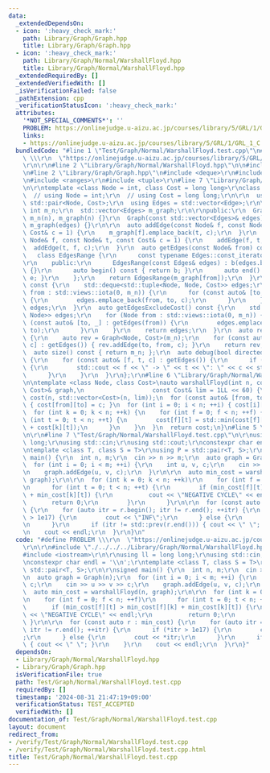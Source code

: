 ```yaml
---
data:
  _extendedDependsOn:
  - icon: ':heavy_check_mark:'
    path: Library/Graph/Graph.hpp
    title: Library/Graph/Graph.hpp
  - icon: ':heavy_check_mark:'
    path: Library/Graph/Normal/WarshallFloyd.hpp
    title: Library/Graph/Normal/WarshallFloyd.hpp
  _extendedRequiredBy: []
  _extendedVerifiedWith: []
  _isVerificationFailed: false
  _pathExtension: cpp
  _verificationStatusIcon: ':heavy_check_mark:'
  attributes:
    '*NOT_SPECIAL_COMMENTS*': ''
    PROBLEM: https://onlinejudge.u-aizu.ac.jp/courses/library/5/GRL/1/GRL_1_C
    links:
    - https://onlinejudge.u-aizu.ac.jp/courses/library/5/GRL/1/GRL_1_C
  bundledCode: "#line 1 \"Test/Graph/Normal/WarshallFloyd.test.cpp\"\n#define PROBLEM\
    \ \\\r\n  \"https://onlinejudge.u-aizu.ac.jp/courses/library/5/GRL/1/GRL_1_C\"\
    \r\n\r\n#line 2 \"Library/Graph/Normal/WarshallFloyd.hpp\"\n\n#include <vector>\n\
    \n#line 2 \"Library/Graph/Graph.hpp\"\n#include <deque>\r\n#include <iostream>\r\
    \n#include <ranges>\r\n#include <tuple>\r\n#line 7 \"Library/Graph/Graph.hpp\"\
    \n\r\ntemplate <class Node = int, class Cost = long long>\r\nclass Graph {\r\n\
    \  // using Node = int;\r\n  // using Cost = long long;\r\n\r\n  using Edge =\
    \ std::pair<Node, Cost>;\r\n  using Edges = std::vector<Edge>;\r\n\r\n  const\
    \ int m_n;\r\n  std::vector<Edges> m_graph;\r\n\r\npublic:\r\n  Graph(int n) :\
    \ m_n(n), m_graph(n) {}\r\n  Graph(const std::vector<Edges>& edges) : m_n(edges.size()),\
    \ m_graph(edges) {}\r\n\r\n  auto addEdge(const Node& f, const Node& t, const\
    \ Cost& c = 1) {\r\n    m_graph[f].emplace_back(t, c);\r\n  }\r\n  auto addEdgeUndirected(const\
    \ Node& f, const Node& t, const Cost& c = 1) {\r\n    addEdge(f, t, c);\r\n  \
    \  addEdge(t, f, c);\r\n  }\r\n  auto getEdges(const Node& from) const {\r\n \
    \   class EdgesRange {\r\n      const typename Edges::const_iterator b, e;\r\n\
    \r\n    public:\r\n      EdgesRange(const Edges& edges) : b(edges.begin()), e(edges.end())\
    \ {}\r\n      auto begin() const { return b; }\r\n      auto end() const { return\
    \ e; }\r\n    };\r\n    return EdgesRange(m_graph[from]);\r\n  }\r\n  auto getEdges()\
    \ const {\r\n    std::deque<std::tuple<Node, Node, Cost>> edges;\r\n    for (Node\
    \ from : std::views::iota(0, m_n)) {\r\n      for (const auto& [to, c] : getEdges(from))\
    \ {\r\n        edges.emplace_back(from, to, c);\r\n      }\r\n    }\r\n    return\
    \ edges;\r\n  }\r\n  auto getEdgesExcludeCost() const {\r\n    std::deque<std::pair<Node,\
    \ Node>> edges;\r\n    for (Node from : std::views::iota(0, m_n)) {\r\n      for\
    \ (const auto& [to, _] : getEdges(from)) {\r\n        edges.emplace_back(from,\
    \ to);\r\n      }\r\n    }\r\n    return edges;\r\n  }\r\n  auto reverse() const\
    \ {\r\n    auto rev = Graph<Node, Cost>(m_n);\r\n    for (const auto& [from, to,\
    \ c] : getEdges()) { rev.addEdge(to, from, c); }\r\n    return rev;\r\n  }\r\n\
    \  auto size() const { return m_n; };\r\n  auto debug(bool directed = false) const\
    \ {\r\n    for (const auto& [f, t, c] : getEdges()) {\r\n      if (f < t || directed)\
    \ {\r\n        std::cout << f << \" -> \" << t << \": \" << c << std::endl;\r\n\
    \      }\r\n    }\r\n  }\r\n};\r\n#line 6 \"Library/Graph/Normal/WarshallFloyd.hpp\"\
    \n\ntemplate <class Node, class Cost>\nauto warshallFloyd(int n, const Graph<Node,\
    \ Cost>& graph,\n                   const Cost& lim = 1LL << 60) {\n  std::vector<std::vector<Cost>>\
    \ cost(n, std::vector<Cost>(n, lim));\n  for (const auto& [from, to, c] : graph.getEdges())\
    \ { cost[from][to] = c; }\n  for (int i = 0; i < n; ++i) { cost[i][i] = 0; }\n\
    \  for (int k = 0; k < n; ++k) {\n    for (int f = 0; f < n; ++f) {\n      for\
    \ (int t = 0; t < n; ++t) {\n        cost[f][t] = std::min(cost[f][t], cost[f][k]\
    \ + cost[k][t]);\n      }\n    }\n  }\n  return cost;\n}\n#line 5 \"Test/Graph/Normal/WarshallFloyd.test.cpp\"\
    \n\r\n#line 7 \"Test/Graph/Normal/WarshallFloyd.test.cpp\"\n\r\nusing ll = long\
    \ long;\r\nusing std::cin;\r\nusing std::cout;\r\nconstexpr char endl = '\\n';\r\
    \ntemplate <class T, class S = T>\r\nusing P = std::pair<T, S>;\r\n\r\nsigned\
    \ main() {\r\n  int n, m;\r\n  cin >> n >> m;\r\n  auto graph = Graph(n);\r\n\
    \  for (int i = 0; i < m; ++i) {\r\n    int u, v, c;\r\n    cin >> u >> v >> c;\r\
    \n    graph.addEdge(u, v, c);\r\n  }\r\n\r\n  auto min_cost = warshallFloyd(n,\
    \ graph);\r\n\r\n  for (int k = 0; k < n; ++k)\r\n    for (int f = 0; f < n; ++f)\r\
    \n      for (int t = 0; t < n; ++t) {\r\n        if (min_cost[f][t] > min_cost[f][k]\
    \ + min_cost[k][t]) {\r\n          cout << \"NEGATIVE CYCLE\" << endl;\r\n   \
    \       return 0;\r\n        }\r\n      }\r\n\r\n  for (const auto r : min_cost)\
    \ {\r\n    for (auto itr = r.begin(); itr != r.end(); ++itr) {\r\n      if (*itr\
    \ > 1e17) {\r\n        cout << \"INF\";\r\n      } else {\r\n        cout << *itr;\r\
    \n      }\r\n      if (itr != std::prev(r.end())) { cout << \" \"; }\r\n    }\r\
    \n    cout << endl;\r\n  }\r\n}\n"
  code: "#define PROBLEM \\\r\n  \"https://onlinejudge.u-aizu.ac.jp/courses/library/5/GRL/1/GRL_1_C\"\
    \r\n\r\n#include \"./../../../Library/Graph/Normal/WarshallFloyd.hpp\"\r\n\r\n\
    #include <iostream>\r\n\r\nusing ll = long long;\r\nusing std::cin;\r\nusing std::cout;\r\
    \nconstexpr char endl = '\\n';\r\ntemplate <class T, class S = T>\r\nusing P =\
    \ std::pair<T, S>;\r\n\r\nsigned main() {\r\n  int n, m;\r\n  cin >> n >> m;\r\
    \n  auto graph = Graph(n);\r\n  for (int i = 0; i < m; ++i) {\r\n    int u, v,\
    \ c;\r\n    cin >> u >> v >> c;\r\n    graph.addEdge(u, v, c);\r\n  }\r\n\r\n\
    \  auto min_cost = warshallFloyd(n, graph);\r\n\r\n  for (int k = 0; k < n; ++k)\r\
    \n    for (int f = 0; f < n; ++f)\r\n      for (int t = 0; t < n; ++t) {\r\n \
    \       if (min_cost[f][t] > min_cost[f][k] + min_cost[k][t]) {\r\n          cout\
    \ << \"NEGATIVE CYCLE\" << endl;\r\n          return 0;\r\n        }\r\n     \
    \ }\r\n\r\n  for (const auto r : min_cost) {\r\n    for (auto itr = r.begin();\
    \ itr != r.end(); ++itr) {\r\n      if (*itr > 1e17) {\r\n        cout << \"INF\"\
    ;\r\n      } else {\r\n        cout << *itr;\r\n      }\r\n      if (itr != std::prev(r.end()))\
    \ { cout << \" \"; }\r\n    }\r\n    cout << endl;\r\n  }\r\n}"
  dependsOn:
  - Library/Graph/Normal/WarshallFloyd.hpp
  - Library/Graph/Graph.hpp
  isVerificationFile: true
  path: Test/Graph/Normal/WarshallFloyd.test.cpp
  requiredBy: []
  timestamp: '2024-08-31 21:47:19+09:00'
  verificationStatus: TEST_ACCEPTED
  verifiedWith: []
documentation_of: Test/Graph/Normal/WarshallFloyd.test.cpp
layout: document
redirect_from:
- /verify/Test/Graph/Normal/WarshallFloyd.test.cpp
- /verify/Test/Graph/Normal/WarshallFloyd.test.cpp.html
title: Test/Graph/Normal/WarshallFloyd.test.cpp
---
```

